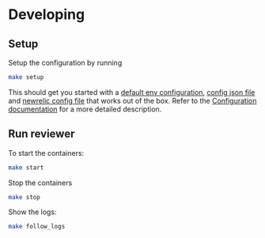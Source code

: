 # Developing

## Setup

Setup the configuration by running

```sh
make setup
```

This should get you started with a [default env configuration](../.env.example), [config json file](../config/server/config.example.json) and [newrelic config file](../config/server/newrelic.example.js) that works out of the box. Refer to the
[Configuration documentation](./configuration.md) for a more detailed description.


## Run reviewer

To start the containers:

```sh
make start
```

Stop the containers

```sh
make stop
```

Show the logs:

```sh
make follow_logs
```
